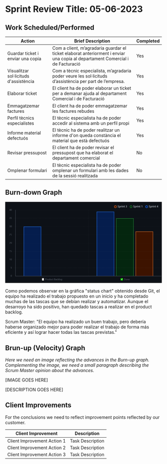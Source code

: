 # Sprint Review Title: 05-06-2023

## Work Scheduled/Performed

| Action                                 | Brief Description                                                                                                             | Completed |
|----------------------------------------|-------------------------------------------------------------------------------------------------------------------------------|-----------|
| Guardar ticket i enviar una copia      | Com a client, m’agradaria guardar el ticket elaborat anteriorment i enviar una copia al departament Comercial i de Facturació | Yes       |
| Visualitzar sol·licituds d'assistència | Com a tècnic especialista, m’agradaria poder veure les sol·licituds d’assistència per part de l’empresa.                      | Yes       |
| Elaborar ticket                        | El client ha de poder elaborar un ticket per a demanar ajuda al departament Comercial i de Facturació                         | Yes       |
| Emmagatzemar factures                  | El client ha de poder emmagatzemar les factures rebudes                                                                       | Yes       |
| Perfil tècnics especialistes           | El tècnic especialista ha de poder accedir al sistema amb un perfil propi                                                     | Yes       |
| Informe material defectuós             | El tècnic ha de poder realitzar un informe d'on queda constància el material que està defectuós                               | Yes       |
| Revisar pressupost                     | El client ha de poder revisar el pressupost que ha elaborat el departament comercial                                          | No        |
| Omplenar formulari                     | El tècnic especialista ha de poder omplenar un formulari amb les dades de la sessió realitzada                                | No        |

## Burn-down Graph

![img.png](img.png)

Como podemos observar en la gráfica "status chart" obtenido desde Git, el equipo ha realizado el trabajo propuesto en un inicio y ha completado muchas de las tascas que se debían realizar y automatizar. Aunque el desarroyo ha sido positivo, han quedado tascas a realizar en el product backlog.

Scrum Master: "El equipo ha realizado un buen trabajo, pero debería haberse organizado mejor para poder realizar el
trabajo de forma más eficiente y así lograr hacer todas las tascas previstas."

## Brun-up (Velocity) Graph

*Here we need an image reflecting the advances in the Burn-up graph. Complementing the image, we need a small paragraph
describing the Scrum Master opinion about the advances.*

[IMAGE GOES HERE]

[DESCRIPTION GOES HERE]

## Client Improvements

For the conclusions we need to reflect improvement points reflected by our customer.

| Client Improvement           | Description      |  
|------------------------------|------------------|
| Client Improvement Action 1  | Task Description |  
| Client Improvement Action 2  | Task Description | 
| Client Improvement Action 3  | Task Description | 